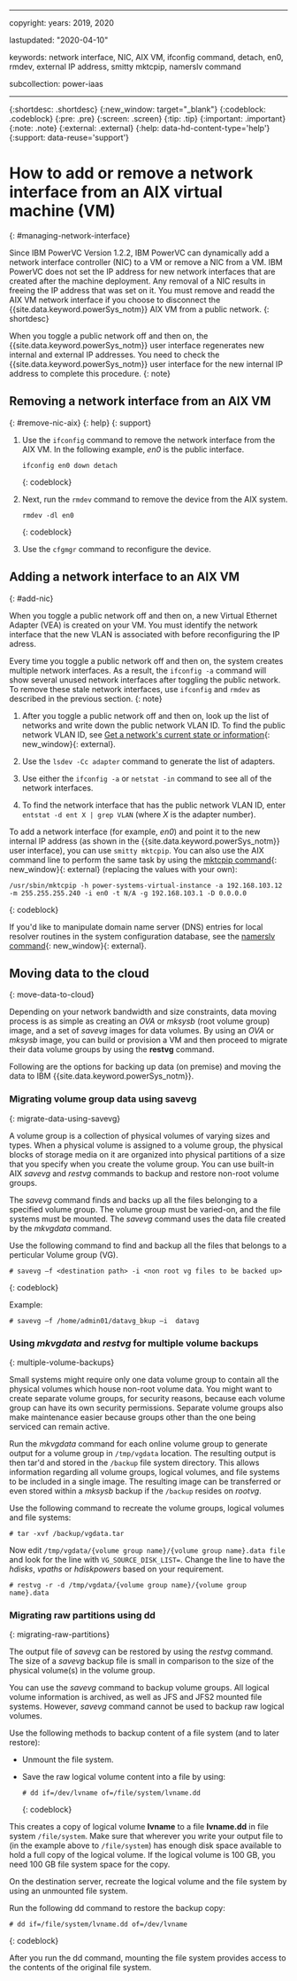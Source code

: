 ﻿---

copyright:
  years: 2019, 2020

lastupdated: "2020-04-10"

keywords: network interface, NIC, AIX VM, ifconfig command, detach, en0, rmdev, external IP address, smitty mktcpip, namerslv command

subcollection: power-iaas

---

{:shortdesc: .shortdesc}
{:new_window: target="_blank"}
{:codeblock: .codeblock}
{:pre: .pre}
{:screen: .screen}
{:tip: .tip}
{:important: .important}
{:note: .note}
{:external: .external}
{:help: data-hd-content-type='help'}
{:support: data-reuse='support'}

# How to add or remove a network interface from an AIX virtual machine (VM)
{: #managing-network-interface}

Since IBM PowerVC Version 1.2.2, IBM PowerVC can dynamically add a network interface controller (NIC) to a VM or remove a NIC from a VM. IBM PowerVC does not set the IP address for new network interfaces that are created after the machine deployment. Any removal of a NIC results in freeing the IP address that was set on it.  You must remove and readd the AIX VM network interface if you choose to disconnect the {{site.data.keyword.powerSys_notm}} AIX VM from a public network.
{: shortdesc}

When you toggle a public network off and then on, the {{site.data.keyword.powerSys_notm}} user interface regenerates new internal and external IP addresses. You need to check the {{site.data.keyword.powerSys_notm}} user interface for the new internal IP address to complete this procedure.
{: note}

## Removing a network interface from an AIX VM
{: #remove-nic-aix}
{: help}
{: support}

1. Use the `ifconfig` command to remove the network interface from the AIX VM. In the following example, *en0* is the public interface.

    ```
    ifconfig en0 down detach
    ```
    {: codeblock}

2. Next, run the `rmdev` command to remove the device from the AIX system.

    ```
    rmdev -dl en0
    ```
    {: codeblock}

3. Use the `cfgmgr` command to reconfigure the device.

## Adding a network interface to an AIX VM
{: #add-nic}

When you toggle a public network off and then on, a new Virtual Ethernet Adapter (VEA) is created on your VM. You must identify the network interface that the new VLAN is associated with before reconfiguring the IP adress.

Every time you toggle a public network off and then on, the system creates multiple network interfaces. As a result, the `ifconfig -a` command will show several unused network interfaces after toggling the public network. To remove these stale network interfaces, use `ifconfig` and `rmdev` as described in the previous section.
{: note}

1. After you toggle a public network off and then on, look up the list of networks and write down the public network VLAN ID. To find the public network VLAN ID, see [Get a network's current state or information](https://cloud.ibm.com/apidocs/power-cloud#get-a-network-s-current-state-or-information){: new_window}{: external}.

2. Use the `lsdev -Cc adapter` command to generate the list of adapters.

3. Use either the `ifconfig -a` or `netstat -in` command to see all of the network interfaces.

4. To find the network interface that has the public network VLAN ID, enter `entstat -d ent X | grep VLAN` (where *X* is the adapter number).

To add a network interface (for example, *en0*) and point it to the new internal IP address (as shown in the {{site.data.keyword.powerSys_notm}} user interface), you can use `smitty mktcpip`. You can also use the AIX command line to perform the same task by using the [mktcpip command](https://www.ibm.com/support/knowledgecenter/en/ssw_aix_72/m_commands/mktcpip.html){: new_window}{: external} (replacing the values with your own):

```
/usr/sbin/mktcpip -h power-systems-virtual-instance -a 192.168.103.12 -m 255.255.255.240 -i en0 -t N/A -g 192.168.103.1 -D 0.0.0.0
```
{: codeblock}

If you'd like to manipulate domain name server (DNS) entries for local resolver routines in the system configuration database, see the [namerslv command](https://www.ibm.com/support/knowledgecenter/ssw_aix_72/n_commands/namerslv.html){: new_window}{: external}.

## Moving data to the cloud
{: move-data-to-cloud}

Depending on your network bandwidth and size constraints, data moving process is as simple as creating an *OVA* or *mksysb* (root volume group) image, and a set of *savevg* images for data volumes. By using an *OVA* or *mksysb* image, you can build or provision a VM and then proceed to migrate their data volume groups by using the **restvg** command.

Following are the options for backing up data (on premise) and moving the data to IBM {{site.data.keyword.powerSys_notm}}.

### Migrating volume group data using savevg
{: migrate-data-using-savevg}

A volume group is a collection of physical volumes of varying sizes and types. When a physical volume is assigned to a volume group, the physical blocks of storage media on it are organized into physical partitions of a size that you specify when you create the volume group. You can use built-in AIX *savevg* and *restvg* commands to backup and restore non-root volume groups. <!--The *savevg* and *restvg* commands can simplify the creation of your new volume groups and file systems on your new VM.-->

The *savevg* command finds and backs up all the files belonging to a specified volume group. The volume group must be varied-on, and the file systems must be mounted. The *savevg* command uses the data file created by the *mkvgdata* command.

Use the following command to find and backup all the files that belongs to a perticular Volume group (VG).

```
# savevg –f <destination path> -i <non root vg files to be backed up>
```
{: codeblock}

Example:

```
# savevg –f /home/admin01/datavg_bkup –i  datavg
```

### Using *mkvgdata* and *restvg* for multiple volume backups
{: multiple-volume-backups}

Small systems might require only one data volume group to contain all the physical volumes which house non-root volume data. You might want to create separate volume groups, for security reasons, because each volume group can have its own security permissions. Separate volume groups also make maintenance easier because groups other than the one being serviced can remain active.

Run the *mkvgdata* command for each online volume group to generate output for a volume group in `/tmp/vgdata` location. The resulting output is then tar'd and stored in the `/backup` file system directory. This allows information regarding all volume groups, logical volumes, and file systems to be included in a single image. The resulting image can be transferred or even stored within a *mksysb* backup if the `/backup` resides on *rootvg*.

Use the following command to recreate the volume groups, logical volumes and file systems:

```
# tar -xvf /backup/vgdata.tar
```

Now edit `/tmp/vgdata/{volume group name}/{volume group name}.data file` and look for the line with `VG_SOURCE_DISK_LIST=`. Change the line to have the *hdisks*, *vpaths* or *hdiskpowers* based on your requirement.

```
# restvg -r -d /tmp/vgdata/{volume group name}/{volume group name}.data
```

### Migrating raw partitions using dd
{: migrating-raw-partitions}

The output file of *savevg* can be restored by using the *restvg* command. The size of a *savevg* backup file is small in comparison to the size of the physical volume(s) in the volume group. <!-- So, the prescribed method of moving volume data using savevg covers many use cases.  However, there are environments where data is of a magnitude larger than several TBs and may present a disadvantage when considering transference and/or restoration procedures. -->

You can use the *savevg* command to backup volume groups. All logical volume information is archived, as well as JFS and JFS2 mounted file systems. However, *savevg* command cannot be used to backup raw logical volumes.

Use the following methods to backup content of a file system (and to later restore):

- Unmount the file system.
- Save the raw logical volume content into a file by using:
  
  ```
  # dd if=/dev/lvname of=/file/system/lvname.dd
  ```
  {: codeblock}

This creates a copy of logical volume **lvname** to a file **lvname.dd** in file system `/file/system`. Make sure that wherever you write your output file to (in the example above to `/file/system`) has enough disk space available to hold a full copy of the logical volume. If the logical volume is 100 GB, you need 100 GB file system space for the copy.

On the destination server, recreate the logical volume and the file system by using an unmounted file system.

Run the following dd command to restore the backup copy:

```
# dd if=/file/system/lvname.dd of=/dev/lvname
```
{: codeblock}

After you run the dd command, mounting the file system provides access to the contents of the original file system.
